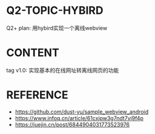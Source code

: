 # Q2-TOPIC-HYBIRD
Q2+ plan: 用hybird实现一个离线webview

# CONTENT
tag v1.0: 实现基本的在线网址转离线网页的功能

# REFERENCE
- https://github.com/dust-yu/sample_webview_android
- https://www.infoq.cn/article/61cxjpw3g7ndt7vj9f4p
- https://juejin.cn/post/6844904031773523976


